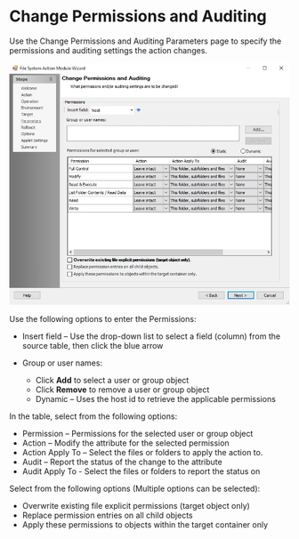 # Change Permissions and Auditing

Use the Change Permissions and Auditing Parameters page to specify the permissions and auditing
settings the action changes.

![File System Action Module Wizard Change Permissions and Auditing Parameters page](../../../../../../../static/img/product_docs/accessanalyzer/enterpriseauditor/admin/action/filesystem/parameters/changepermissionsauditing.webp)

Use the following options to enter the Permissions:

- Insert field – Use the drop-down list to select a field (column) from the source table, then click
  the blue arrow
- Group or user names:

    - Click **Add** to select a user or group object
    - Click **Remove** to remove a user or group object
    - Dynamic – Uses the host id to retrieve the applicable permissions

In the table, select from the following options:

- Permission – Permissions for the selected user or group object
- Action – Modify the attribute for the selected permission
- Action Apply To – Select the files or folders to apply the action to.
- Audit – Report the status of the change to the attribute
- Audit Apply To - Select the files or folders to report the status on

Select from the following options (Multiple options can be selected):

- Overwrite existing file explicit permissions (target object only)
- Replace permission entries on all child objects
- Apply these permissions to objects within the target container only
